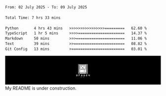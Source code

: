 <!--START_SECTION:waka-->

```txt
From: 02 July 2025 - To: 09 July 2025

Total Time: 7 hrs 33 mins

Python       4 hrs 43 mins   >>>>>>>>>>>>>>>>=========   62.60 %
TypeScript   1 hr 5 mins     >>>>=====================   14.37 %
Markdown     50 mins         >>>======================   11.06 %
Text         39 mins         >>=======================   08.82 %
Git Config   13 mins         >========================   03.01 %
```

<!--END_SECTION:waka-->

<img src="https://raw.githubusercontent.com/n3xta/image-hosting/main/img/202411032331174.png"/>
My README is under construction. 
